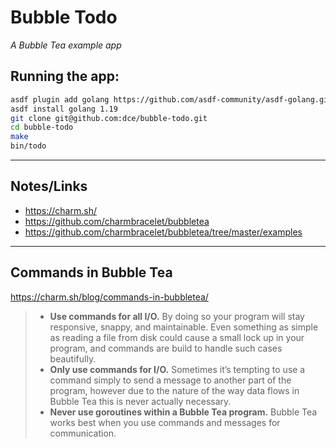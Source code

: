 # Bubble Todo

_A Bubble Tea example app_

## Running the app:

```bash
asdf plugin add golang https://github.com/asdf-community/asdf-golang.git
asdf install golang 1.19
git clone git@github.com:dce/bubble-todo.git
cd bubble-todo
make
bin/todo
```

---

## Notes/Links

* https://charm.sh/
* https://github.com/charmbracelet/bubbletea
* https://github.com/charmbracelet/bubbletea/tree/master/examples

---

## Commands in Bubble Tea

<https://charm.sh/blog/commands-in-bubbletea/>

> - **Use commands for all I/O.** By doing so your program will stay responsive, snappy, and maintainable. Even something as simple as reading a file from disk could cause a small lock up in your program, and commands are build to handle such cases beautifully.
> - **Only use commands for I/O.** Sometimes it’s tempting to use a command simply to send a message to another part of the program, however due to the nature of the way data flows in Bubble Tea this is never actually necessary.
> - **Never use goroutines within a Bubble Tea program.** Bubble Tea works best when you use commands and messages for communication.
